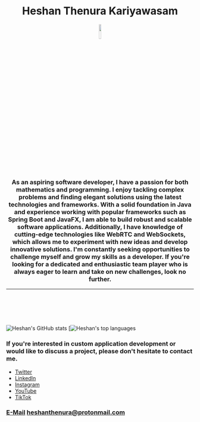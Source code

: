 <h1 align="center">Heshan Thenura Kariyawasam </h1>

<div align="center"><img width=10% src="https://media.giphy.com/media/bx3Cvt88j7PtM4SOaS/giphy.gif"></div>

<h3 align="center">
As an aspiring software developer, I have a passion for both mathematics and programming. I enjoy tackling complex problems and finding elegant solutions using the latest technologies and frameworks. With a solid foundation in Java and experience working with popular frameworks such as Spring Boot and JavaFX, I am able to build robust and scalable software applications. Additionally, I have knowledge of cutting-edge technologies like WebRTC and WebSockets, which allows me to experiment with new ideas and develop innovative solutions. I'm constantly seeking opportunities to challenge myself and grow my skills as a developer. If you're looking for a dedicated and enthusiastic team player who is always eager to learn and take on new challenges, look no further.</h3>
<hr>

<br>
<br>
<br>
<br>

![Heshan's GitHub stats](https://github-readme-stats.vercel.app/api?username=heshanthenura&theme=synthwave)
[![Heshan's top languages](https://github-readme-stats.vercel.app/api/top-langs/?username=heshanthenura&theme=blue-green)

### If you're interested in custom application development or would like to discuss a project, please don't hesitate to contact me.

<ul>
    <li><a href="https://twitter.com/Heshantk">Twitter</a></li>
    <li><a href="https://www.linkedin.com/in/heshanthenura">LinkedIn</a></li>
    <li><a href="https://www.instagram.com/heshan_thenura/">Instagram</a></li>
    <li><a href="https://youtube.com/@heshanthenura">YouTube</a></li>
    <li><a href="https://www.tiktok.com/@heshanthenura">TikTok</a></li>
</ul>

### [E-Mail](mailto:heshanthenura@protonmail.com) heshanthenura@protonmail.com

